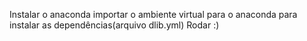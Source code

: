 Instalar o anaconda
importar o ambiente virtual para o anaconda para instalar as dependências(arquivo dlib.yml)
Rodar :)
